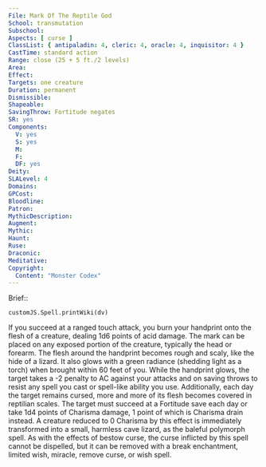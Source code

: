```yaml
---
File: Mark Of The Reptile God
School: transmutation
Subschool: 
Aspects: [ curse ]
ClassList: { antipaladin: 4, cleric: 4, oracle: 4, inquisitor: 4 }
CastTime: standard action
Range: close (25 + 5 ft./2 levels)
Area: 
Effect: 
Targets: one creature
Duration: permanent
Dismissible: 
Shapeable: 
SavingThrow: Fortitude negates
SR: yes
Components:
  V: yes
  S: yes
  M: 
  F: 
  DF: yes
Deity: 
SLALevel: 4
Domains: 
GPCost: 
Bloodline: 
Patron: 
MythicDescription: 
Augment: 
Mythic: 
Haunt: 
Ruse: 
Draconic: 
Meditative: 
Copyright:
  Content: "Monster Codex"
---
```

Brief:: 

```dataviewjs
customJS.Spell.printWiki(dv)
```

If you succeed at a ranged touch attack, you burn your handprint onto the flesh of a creature, dealing 1d6 points of acid damage. The mark can be placed on any exposed portion of the creature, typically the head or forearm. The flesh around the handprint becomes rough and scaly, like the hide of a lizard. It also glows with a green radiance (shedding light as a torch) when brought within 60 feet of you. While the handprint glows, the target takes a -2 penalty to AC against your attacks and on saving throws to resist any spell you cast or spell-like ability you use.  Additionally, each day the target remains cursed, more and more of its flesh becomes covered in reptilian scales. The target must succeed at a Fortitude save each day or take 1d4 points of Charisma damage, 1 point of which is Charisma drain instead. A creature reduced to 0 Charisma by this effect is immediately transformed into a small, harmless cave lizard, as the baleful polymorph spell.  As with the effects of bestow curse, the curse inflicted by this spell cannot be dispelled, but it can be removed with a break enchantment, limited wish, miracle, remove curse, or wish spell.
